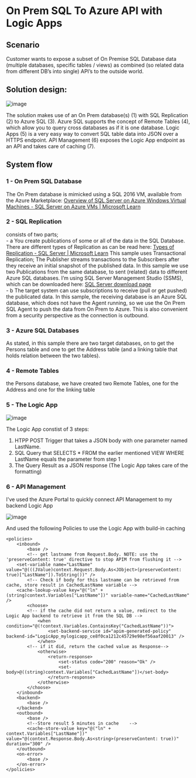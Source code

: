 # On Prem SQL To Azure API with Logic Apps

<h2>Scenario</h2>
Customer wants to expose a subset of On Premise SQL Database data (multiple databases, specific tables / views) as combined (so related data from different DB’s into single) API’s to the outside world.

<h2>Solution design:</h2> 

![image](https://user-images.githubusercontent.com/23191445/198023098-6f7c11d3-3431-482f-8c42-e5514889b84f.png)

The solution makes use of an On Prem database(s) (1) with SQL Replication (2) to Azure SQL (3). Azure SQL supports the concept of Remote Tables (4), which allow you to query cross databases as if it is one database. Logic Apps (5) is a very easy way to convert SQL table data into JSON over a HTTPS endpoint. API Management (6) exposes the Logic App endpoint as an API and takes care of caching (7).

<h2>System flow</h2>

<h3>1 - On Prem SQL Database</h3>
The On Prem database is mimicked using a SQL 2016 VM, available from the Azure Marketplace: 
    <a href="https://learn.microsoft.com/en-us/azure/azure-sql/virtual-machines/windows/sql-server-on-azure-vm-iaas-what-is-overview?view=azuresql">Overview of SQL Server on Azure Windows Virtual Machines - SQL Server on Azure VMs | Microsoft Learn </a><br/>
<h3>2 - SQL Replication </h3>
consists of two parts;<br/>
	- a You create publications of some or all of the data in the SQL Database. There are different types of Replication as can be read here: <a 	href="https://learn.microsoft.com/en-us/sql/relational-databases/replication/types-of-replication?view=sql-server-ver16">Types of Replication - SQL Server | Microsoft Learn</a>
	This sample uses Transactional Replication; The Publisher streams transactions to the Subscribers after they receive an initial snapshot of the published data.
	In this sample we use two Publications from the same database, to sent (related) data to different Azure SQL databases.
	I’m using SQL Server Management Studio (SSMS), which can be downloaded here: <a href="https://learn.microsoft.com/en-us/sql/samples/adventureworks-install-configure?view=sql-server-ver16&tabs=ssms">SQL Server download page</a> <br/> 
	- b The target system can use subscriptions to receive (pull or get pushed) the publicated data. 
	In this sample, the receiving database is an Azure SQL database, which does not have the Agent running, so we use the On Prem SQL Agent to push the data from On Prem to Azure. This is also convenient from a security perspective as the connection is outbound. <br/>
<h3>3 - Azure SQL Databases</h3>
As stated, in this sample there are two target databases, on to get the Persons table and one to get the Address table (and a linking table that holds relation between the two tables).<br/>
<h3>4 - Remote Tables</h3>
the Persons database, we have created two Remote Tables, one for the Address and one for the linking table <br/>
<h3>5 - The Logic App</h3>

![image](https://user-images.githubusercontent.com/23191445/198030105-d4be095c-35d6-48ed-8742-91909b5e788d.png)

The Logic App constist of 3 steps:
1) HTPP POST Trigger that takes a JSON body with one parameter named LastName.
2) SQL Query that SELECTS * FROM the earlier mentioned VIEW WHERE LastName equals the parameter from step 1
3) The Query Result as a JSON response (The Logic App takes care of the formatting) 

<h3>6 - API Management</h3>
I've used the Azure Portal to quickly connect API Management to my backend Logic App

![image](https://user-images.githubusercontent.com/23191445/199545054-b26834a5-0888-4f1e-bc21-1c02f84d7fe5.png)

And used the following Policies to use the Logic App with build-in caching

```
<policies>
    <inbound>
        <base />
        <!-- get lastname from Request.Body. NOTE: use the 'preserveContent: true' directive to stop APIM from flushing it -->
	<set-variable name="LastName" value="@(((JValue)context.Request.Body.As<JObject>(preserveContent: true)["LastName"]).ToString())" />
        <!-- Check if body for this lastname can be retrieved from cache, store result in CachedLastName variable -->
	<cache-lookup-value key="@("ln" + (string)context.Variables["LastName"])" variable-name="CachedLastName" />
        <choose>
	    <!-- if the cache did not return a value, redirect to the Logic App backend to retrieve it from the SQL DB --> 
            <when condition="@(!context.Variables.ContainsKey("CachedLastName"))">
                <set-backend-service id="apim-generated-policy" backend-id="LogicApp_mylogicapp_ce8f0ca1212c45729e98ef56aaf20013" />
            </when>
	    <!-- if it did, return the cached value as Response-->
            <otherwise>
                <return-response>
                    <set-status code="200" reason="Ok" />
                    <set-body>@((string)context.Variables["CachedLastName"])</set-body>
                </return-response>
            </otherwise>
        </choose>
    </inbound>
    <backend>
        <base />
    </backend>
    <outbound>
        <base />
        <!--Store result 5 minutes in cache    -->
        <cache-store-value key="@("ln" + context.Variables["LastName"])" value="@(context.Response.Body.As<string>(preserveContent: true))" duration="300" />
    </outbound>
    <on-error>
        <base />
    </on-error>
</policies>

```




